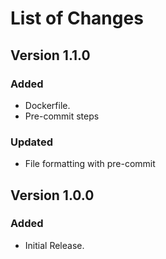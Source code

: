 # List of Changes

## Version 1.1.0

### Added

- Dockerfile.
- Pre-commit steps

### Updated

- File formatting with pre-commit

## Version 1.0.0

### Added

- Initial Release.
